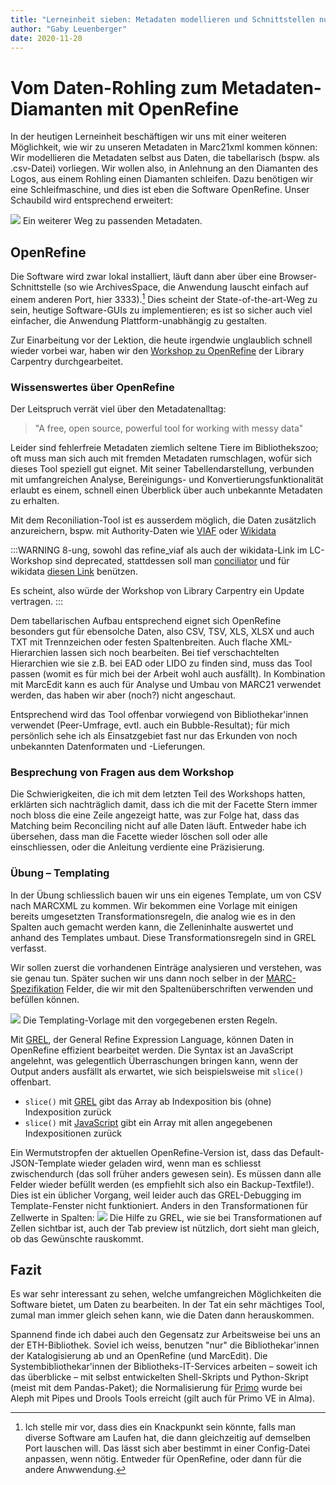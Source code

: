 ```yaml
---
title: "Lerneinheit sieben: Metadaten modellieren und Schnittstellen nutzen (2/2)"
author: "Gaby Leuenberger"
date: 2020-11-20
---
```

# Vom Daten-Rohling zum Metadaten-Diamanten mit OpenRefine
In der heutigen Lerneinheit beschäftigen wir uns mit einer weiteren Möglichkeit, wie wir zu unseren Metadaten in Marc21xml kommen können: Wir modellieren die Metadaten selbst aus Daten, die tabellarisch (bspw. als .csv-Datei) vorliegen. Wir wollen also, in Anlehnung an den Diamanten des Logos, aus einem Rohling einen Diamanten schleifen. Dazu benötigen wir eine Schleifmaschine, und dies ist eben die Software OpenRefine. Unser Schaubild wird entsprechend erweitert:

![](https://pad.gwdg.de/uploads/upload_3397b1411b4205df59374eff374e81a8.png)
Ein weiterer Weg zu passenden Metadaten.

## OpenRefine
Die Software wird zwar lokal installiert, läuft dann aber über eine Browser-Schnittstelle (so wie ArchivesSpace, die Anwendung lauscht einfach auf einem anderen Port, hier 3333).[^1] Dies scheint der State-of-the-art-Weg zu sein, heutige Software-GUIs zu implementieren; es ist so sicher auch viel einfacher, die Anwendung Plattform-unabhängig zu gestalten.

Zur Einarbeitung vor der Lektion, die heute irgendwie unglaublich schnell wieder vorbei war, haben wir den [Workshop zu OpenRefine](https://librarycarpentry.org/lc-open-refine/) der Library Carpentry durchgearbeitet.

### Wissenswertes über OpenRefine
Der Leitspruch verrät viel über den Metadatenalltag:
>  "A free, open source, powerful tool for working with messy data"

Leider sind fehlerfreie Metadaten ziemlich seltene Tiere im Bibliothekszoo; oft muss man sich auch mit fremden Metadaten rumschlagen, wofür sich dieses Tool speziell gut eignet. Mit seiner Tabellendarstellung, verbunden mit umfangreichen Analyse, Bereinigungs- und Konvertierungsfunktionalität erlaubt es einem, schnell einen Überblick über auch unbekannte Metadaten zu erhalten.

Mit dem Reconiliation-Tool ist es ausserdem möglich, die Daten zusätzlich anzureichern, bspw. mit Authority-Daten wie [VIAF](https://github.com/codeforkjeff/refine_viaf) oder [Wikidata](https://wdreconcile.toolforge.org/)

:::WARNING
8-ung, sowohl das refine_viaf als auch der wikidata-Link im LC-Workshop sind deprecated, stattdessen soll man [conciliator](https://github.com/codeforkjeff/conciliator) und für wikidata [diesen Link](https://wikidata.reconci.link/) benützen.

Es scheint, also würde der Workshop von Library Carpentry ein Update vertragen.
:::

Dem tabellarischen Aufbau entsprechend eignet sich OpenRefine besonders gut für ebensolche Daten, also CSV, TSV, XLS, XLSX und auch TXT mit Trennzeichen oder festen Spaltenbreiten. Auch flache XML-Hierarchien lassen sich noch bearbeiten. Bei tief verschachtelten Hierarchien wie sie z.B. bei EAD oder LIDO zu finden sind, muss das Tool passen (womit es für mich bei der Arbeit wohl auch ausfällt). In Kombination mit MarcEdit kann es auch für Analyse und Umbau von MARC21 verwendet werden, das haben wir aber (noch?) nicht angeschaut.

Entsprechend wird das Tool offenbar vorwiegend von Bibliothekar'innen verwendet (Peer-Umfrage, evtl. auch ein Bubble-Resultat); für mich persönlich sehe ich als Einsatzgebiet fast nur das Erkunden von noch unbekannten Datenformaten und -Lieferungen.

### Besprechung von Fragen aus dem Workshop

Die Schwierigkeiten, die ich mit dem letzten Teil des Workshops hatten, erklärten sich nachträglich damit, dass ich die mit der Facette Stern immer noch bloss die eine Zeile angezeigt hatte, was zur Folge hat, dass das Matching beim Reconciling nicht auf alle Daten läuft. Entweder habe ich übersehen, dass man die Facette wieder löschen soll oder alle einschliessen, oder die Anleitung verdiente eine Präzisierung.

### Übung &ndash; Templating

In der Übung schliesslich bauen wir uns ein eigenes Template, um von CSV nach MARCXML zu kommen. Wir bekommen eine Vorlage mit einigen bereits umgesetzten Transformationsregeln, die analog wie es in den Spalten auch gemacht werden kann, die Zelleninhalte auswertet und anhand des Templates umbaut. Diese Transformationsregeln sind in GREL verfasst.

Wir sollen zuerst die vorhandenen Einträge analysieren und verstehen, was sie genau tun. Später suchen wir uns dann noch selber in der [MARC-Spezifikation](https://www.loc.gov/marc/specifications/) Felder, die wir mit den Spaltenüberschriften verwenden und befüllen können.

![]({{site.baseurl}}/assets/openrefine_templating.png)
Die Templating-Vorlage mit den vorgegebenen ersten Regeln.

Mit [GREL](https://github.com/OpenRefine/OpenRefine/wiki/General-Refine-Expression-Language), der General Refine Expression Language, können Daten in OpenRefine effizient bearbeitet werden. Die Syntax ist an JavaScript angelehnt, was gelegentlich Überraschungen bringen kann, wenn der Output anders ausfällt als erwartet, wie sich beispielsweise mit `slice()` offenbart.
* `slice()` mit [GREL](https://github.com/OpenRefine/OpenRefine/wiki/GREL-Array-Functions#slicearray-a-number-from-optional-number-to) gibt das Array ab Indexposition bis (ohne) Indexposition zurück
* `slice()` mit [JavaScript](https://www.w3schools.com/jsref/jsref_slice_array.asp) gibt ein Array mit allen angegebenen Indexpositionen zurück

Ein Wermutstropfen der aktuellen OpenRefine-Version ist, dass das Default-JSON-Template wieder geladen wird, wenn man es schliesst zwischendurch (das soll früher anders gewesen sein). Es müssen dann alle Felder wieder befüllt werden (es empfiehlt sich also ein Backup-Textfile!). Dies ist ein üblicher Vorgang, weil leider auch das GREL-Debugging im Template-Fenster nicht funktioniert. Anders in den Transformationen für Zellwerte in Spalten:
![]({{site.baseurl}}//assets/GREL-help.png)
Die Hilfe zu GREL, wie sie bei Transformationen auf Zellen sichtbar ist, auch der Tab preview ist nützlich, dort sieht man gleich, ob das Gewünschte rauskommt.

## Fazit
Es war sehr interessant zu sehen, welche umfangreichen Möglichkeiten die Software bietet, um Daten zu bearbeiten. In der Tat ein sehr mächtiges Tool, zumal man immer gleich sehen kann, wie die Daten dann herauskommen.

Spannend finde ich dabei auch den Gegensatz zur Arbeitsweise bei uns an der ETH-Bibliothek. Soviel ich weiss, benutzen "nur" die Bibliothekar'innen der Katalogisierung ab und an OpenRefine (und MarcEdit). Die Systembibliothekar'innen der Bibliotheks-IT-Services arbeiten &ndash; soweit ich das überblicke &ndash; mit selbst entwickelten Shell-Skripts und Python-Skript (meist mit dem Pandas-Paket); die Normalisierung für [Primo](https://knowledge.exlibrisgroup.com/Primo/Product_Documentation/020Primo_VE/Primo_VE_%28English%29/050Display_Configuration/Configuring_Normalization_Rules_for_Display_and_Local_Fields) wurde bei Aleph mit Pipes und Drools Tools erreicht (gilt auch für Primo VE in Alma).



[^1]: Ich stelle mir vor, dass dies ein Knackpunkt sein könnte, falls man diverse Software am Laufen hat, die dann gleichzeitig auf demselben Port lauschen will. Das lässt sich aber bestimmt in einer Config-Datei anpassen, wenn nötig. Entweder für OpenRefine, oder dann für die andere Anwwendung.
